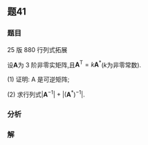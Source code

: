 ## 题41
### 题目
25 版 880 行列式拓展 

设$\mathbf{A}$为 3 阶非零实矩阵,且${\mathbf{A}}^{\mathrm{T}} = k{\mathbf{A}}^{ * }$($k$为非零常数).

(1) 证明: A 是可逆矩阵;

(2) 求行列式$| {\mathbf{A}}^{-1}|  + | {( {\mathbf{A}}^{ * }) }^{-1}|$. 
### 分析

### 解